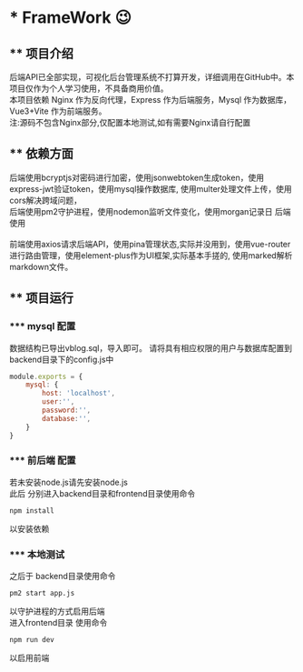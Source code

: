 # * FrameWork 😉

## ** 项目介绍

后端API已全部实现，可视化后台管理系统不打算开发，详细调用在GitHub中。本项目仅作为个人学习使用，不具备商用价值。 <br/>
本项目依赖 Nginx 作为反向代理，Express 作为后端服务，Mysql 作为数据库，Vue3+Vite 作为前端服务。<br/>
注:源码不包含Nginx部分,仅配置本地测试,如有需要Nginx请自行配置

## ** 依赖方面

后端使用bcryptjs对密码进行加密，使用jsonwebtoken生成token，使用express-jwt验证token，使用mysql操作数据库,
使用multer处理文件上传，使用cors解决跨域问题，<br/>
后端使用pm2守护进程，使用nodemon监听文件变化，使用morgan记录日
后端使用
<br/><br/>
前端使用axios请求后端API，使用pina管理状态,实际并没用到，使用vue-router进行路由管理，使用element-plus作为UI框架,实际基本手搓的,
使用marked解析markdown文件。

## ** 项目运行
### *** mysql 配置
数据结构已导出vblog.sql，导入即可。
请将具有相应权限的用户与数据库配置到backend目录下的config.js中
```javascript
module.exports = {
    mysql: {
        host: 'localhost',
        user:'',
        password:'',
        database:'',
    }
}
```

### *** 前后端 配置
若未安装node.js请先安装node.js <br/>
此后
分别进入backend目录和frontend目录使用命令
```shell
npm install
```

以安装依赖<br/>

### *** 本地测试
之后于
backend目录使用命令
```shell
pm2 start app.js
```
以守护进程的方式启用后端<br/>
进入frontend目录
使用命令
```shell
npm run dev
```
以启用前端<br/>